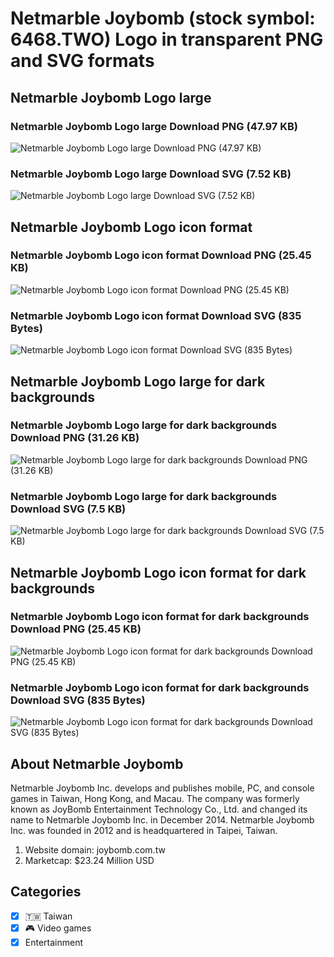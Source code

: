 # Netmarble Joybomb (stock symbol: 6468.TWO) Logo in transparent PNG and SVG formats

## Netmarble Joybomb Logo large

### Netmarble Joybomb Logo large Download PNG (47.97 KB)

![Netmarble Joybomb Logo large Download PNG (47.97 KB)](/img/orig/6468.TWO_BIG-8456e5b3.png)

### Netmarble Joybomb Logo large Download SVG (7.52 KB)

![Netmarble Joybomb Logo large Download SVG (7.52 KB)](/img/orig/6468.TWO_BIG-c0e21def.svg)

## Netmarble Joybomb Logo icon format

### Netmarble Joybomb Logo icon format Download PNG (25.45 KB)

![Netmarble Joybomb Logo icon format Download PNG (25.45 KB)](/img/orig/6468.TWO-1bf5fdf9.png)

### Netmarble Joybomb Logo icon format Download SVG (835 Bytes)

![Netmarble Joybomb Logo icon format Download SVG (835 Bytes)](/img/orig/6468.TWO-ed048c5e.svg)

## Netmarble Joybomb Logo large for dark backgrounds

### Netmarble Joybomb Logo large for dark backgrounds Download PNG (31.26 KB)

![Netmarble Joybomb Logo large for dark backgrounds Download PNG (31.26 KB)](/img/orig/6468.TWO_BIG.D-b8eb9486.png)

### Netmarble Joybomb Logo large for dark backgrounds Download SVG (7.5 KB)

![Netmarble Joybomb Logo large for dark backgrounds Download SVG (7.5 KB)](/img/orig/6468.TWO_BIG.D-facc988a.svg)

## Netmarble Joybomb Logo icon format for dark backgrounds

### Netmarble Joybomb Logo icon format for dark backgrounds Download PNG (25.45 KB)

![Netmarble Joybomb Logo icon format for dark backgrounds Download PNG (25.45 KB)](/img/orig/6468.TWO.D-78c0f060.png)

### Netmarble Joybomb Logo icon format for dark backgrounds Download SVG (835 Bytes)

![Netmarble Joybomb Logo icon format for dark backgrounds Download SVG (835 Bytes)](/img/orig/6468.TWO.D-ea8a4314.svg)

## About Netmarble Joybomb

Netmarble Joybomb Inc. develops and publishes mobile, PC, and console games in Taiwan, Hong Kong, and Macau. The company was formerly known as JoyBomb Entertainment Technology Co., Ltd. and changed its name to Netmarble Joybomb Inc. in December 2014. Netmarble Joybomb Inc. was founded in 2012 and is headquartered in Taipei, Taiwan.

1. Website domain: joybomb.com.tw
2. Marketcap: $23.24 Million USD


## Categories
- [x] 🇹🇼 Taiwan
- [x] 🎮 Video games
- [x] Entertainment
